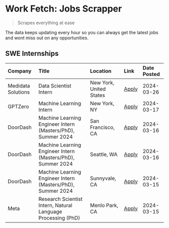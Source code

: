 # Work Fetch: Jobs Scrapper
> Scrapes everything at ease

The data keeps updating every hour so you can always get the latest jobs and wont miss out on any opportunities.

## SWE Internships
<!--START_SECTION:workfetch-->
| Company            | Title                                                        | Location                | Link                                                                                                                                                                                                                                                                     | Date Posted   |
|:-------------------|:-------------------------------------------------------------|:------------------------|:-------------------------------------------------------------------------------------------------------------------------------------------------------------------------------------------------------------------------------------------------------------------------|:--------------|
| Medidata Solutions | Data Scientist Intern                                        | New York, United States | [Apply](https://www.linkedin.com/jobs/view/data-scientist-intern-at-medidata-solutions-3810253704?position=9&pageNum=0&refId=BqAxkJn1EGXENN4gMrBmPA%3D%3D&trackingId=ofrF9ieuWh%2FW7BE6vx9SCQ%3D%3D&trk=public_jobs_jserp-result_search-card)                            | 2024-03-26    |
| GPTZero            | Machine Learning Intern                                      | New York, NY            | [Apply](https://www.linkedin.com/jobs/view/machine-learning-intern-at-gptzero-3860723963?position=8&pageNum=0&refId=BqAxkJn1EGXENN4gMrBmPA%3D%3D&trackingId=m5O86jUPug%2BT5OFE%2BUZYZg%3D%3D&trk=public_jobs_jserp-result_search-card)                                   | 2024-03-17    |
| DoorDash           | Machine Learning Engineer Intern (Masters/PhD), Summer 2024  | San Francisco, CA       | [Apply](https://www.linkedin.com/jobs/view/machine-learning-engineer-intern-masters-phd-summer-2024-at-doordash-3736457737?position=3&pageNum=0&refId=BqAxkJn1EGXENN4gMrBmPA%3D%3D&trackingId=%2BYRyOSQEqgh8tSDRCSC1%2BA%3D%3D&trk=public_jobs_jserp-result_search-card) | 2024-03-16    |
| DoorDash           | Machine Learning Engineer Intern (Masters/PhD), Summer 2024  | Seattle, WA             | [Apply](https://www.linkedin.com/jobs/view/machine-learning-engineer-intern-masters-phd-summer-2024-at-doordash-3736455966?position=4&pageNum=0&refId=BqAxkJn1EGXENN4gMrBmPA%3D%3D&trackingId=AyvbzMOb3YMXxS%2BGAv%2BS3A%3D%3D&trk=public_jobs_jserp-result_search-card) | 2024-03-16    |
| DoorDash           | Machine Learning Engineer Intern (Masters/PhD), Summer 2024  | Sunnyvale, CA           | [Apply](https://www.linkedin.com/jobs/view/machine-learning-engineer-intern-masters-phd-summer-2024-at-doordash-3736454973?position=2&pageNum=0&refId=BqAxkJn1EGXENN4gMrBmPA%3D%3D&trackingId=AOSGRa%2BXO5fd64Y11R8IbQ%3D%3D&trk=public_jobs_jserp-result_search-card)   | 2024-03-15    |
| Meta               | Research Scientist Intern, Natural Language Processing (PhD) | Menlo Park, CA          | [Apply](https://www.linkedin.com/jobs/view/research-scientist-intern-natural-language-processing-phd-at-meta-3858718375?position=10&pageNum=0&refId=BqAxkJn1EGXENN4gMrBmPA%3D%3D&trackingId=Lt0eV03fsFpvmAL2beOetQ%3D%3D&trk=public_jobs_jserp-result_search-card)       | 2024-03-15    |
<!--END_SECTION:workfetch-->

